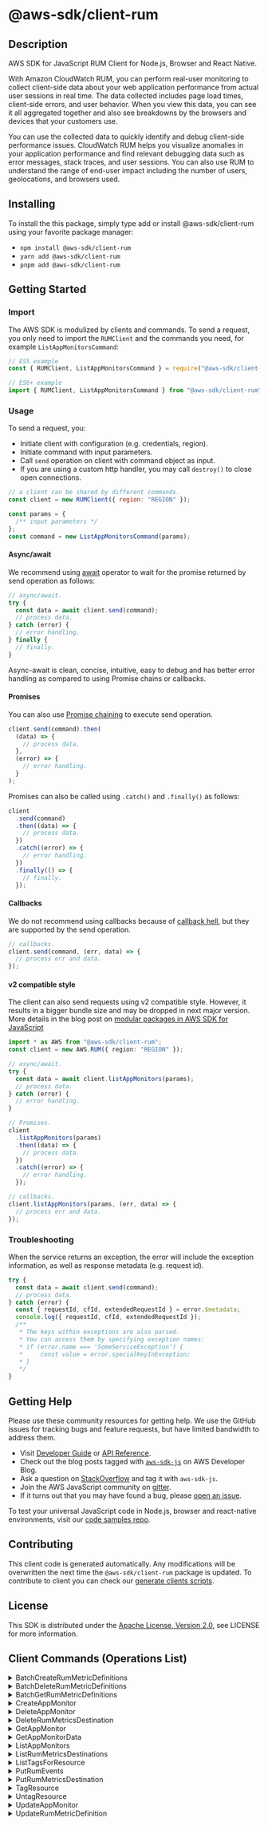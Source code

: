 <!-- generated file, do not edit directly -->

# @aws-sdk/client-rum

## Description

AWS SDK for JavaScript RUM Client for Node.js, Browser and React Native.

<p>With Amazon CloudWatch RUM, you can perform real-user monitoring to collect client-side data about
your web application performance from actual user sessions in real time. The data collected includes page load
times, client-side errors, and user behavior. When you view this data, you can see it all aggregated together and
also see breakdowns by the browsers and devices that your customers use.</p>
<p>You can use the collected data to quickly identify and debug client-side performance issues. CloudWatch
RUM helps you visualize anomalies in your application performance and find relevant debugging data such as error
messages, stack traces, and user sessions. You can also use RUM to
understand the range of end-user impact including the number of users, geolocations, and browsers used.</p>

## Installing

To install the this package, simply type add or install @aws-sdk/client-rum
using your favorite package manager:

- `npm install @aws-sdk/client-rum`
- `yarn add @aws-sdk/client-rum`
- `pnpm add @aws-sdk/client-rum`

## Getting Started

### Import

The AWS SDK is modulized by clients and commands.
To send a request, you only need to import the `RUMClient` and
the commands you need, for example `ListAppMonitorsCommand`:

```js
// ES5 example
const { RUMClient, ListAppMonitorsCommand } = require("@aws-sdk/client-rum");
```

```ts
// ES6+ example
import { RUMClient, ListAppMonitorsCommand } from "@aws-sdk/client-rum";
```

### Usage

To send a request, you:

- Initiate client with configuration (e.g. credentials, region).
- Initiate command with input parameters.
- Call `send` operation on client with command object as input.
- If you are using a custom http handler, you may call `destroy()` to close open connections.

```js
// a client can be shared by different commands.
const client = new RUMClient({ region: "REGION" });

const params = {
  /** input parameters */
};
const command = new ListAppMonitorsCommand(params);
```

#### Async/await

We recommend using [await](https://developer.mozilla.org/en-US/docs/Web/JavaScript/Reference/Operators/await)
operator to wait for the promise returned by send operation as follows:

```js
// async/await.
try {
  const data = await client.send(command);
  // process data.
} catch (error) {
  // error handling.
} finally {
  // finally.
}
```

Async-await is clean, concise, intuitive, easy to debug and has better error handling
as compared to using Promise chains or callbacks.

#### Promises

You can also use [Promise chaining](https://developer.mozilla.org/en-US/docs/Web/JavaScript/Guide/Using_promises#chaining)
to execute send operation.

```js
client.send(command).then(
  (data) => {
    // process data.
  },
  (error) => {
    // error handling.
  }
);
```

Promises can also be called using `.catch()` and `.finally()` as follows:

```js
client
  .send(command)
  .then((data) => {
    // process data.
  })
  .catch((error) => {
    // error handling.
  })
  .finally(() => {
    // finally.
  });
```

#### Callbacks

We do not recommend using callbacks because of [callback hell](http://callbackhell.com/),
but they are supported by the send operation.

```js
// callbacks.
client.send(command, (err, data) => {
  // process err and data.
});
```

#### v2 compatible style

The client can also send requests using v2 compatible style.
However, it results in a bigger bundle size and may be dropped in next major version. More details in the blog post
on [modular packages in AWS SDK for JavaScript](https://aws.amazon.com/blogs/developer/modular-packages-in-aws-sdk-for-javascript/)

```ts
import * as AWS from "@aws-sdk/client-rum";
const client = new AWS.RUM({ region: "REGION" });

// async/await.
try {
  const data = await client.listAppMonitors(params);
  // process data.
} catch (error) {
  // error handling.
}

// Promises.
client
  .listAppMonitors(params)
  .then((data) => {
    // process data.
  })
  .catch((error) => {
    // error handling.
  });

// callbacks.
client.listAppMonitors(params, (err, data) => {
  // process err and data.
});
```

### Troubleshooting

When the service returns an exception, the error will include the exception information,
as well as response metadata (e.g. request id).

```js
try {
  const data = await client.send(command);
  // process data.
} catch (error) {
  const { requestId, cfId, extendedRequestId } = error.$metadata;
  console.log({ requestId, cfId, extendedRequestId });
  /**
   * The keys within exceptions are also parsed.
   * You can access them by specifying exception names:
   * if (error.name === 'SomeServiceException') {
   *     const value = error.specialKeyInException;
   * }
   */
}
```

## Getting Help

Please use these community resources for getting help.
We use the GitHub issues for tracking bugs and feature requests, but have limited bandwidth to address them.

- Visit [Developer Guide](https://docs.aws.amazon.com/sdk-for-javascript/v3/developer-guide/welcome.html)
  or [API Reference](https://docs.aws.amazon.com/AWSJavaScriptSDK/v3/latest/index.html).
- Check out the blog posts tagged with [`aws-sdk-js`](https://aws.amazon.com/blogs/developer/tag/aws-sdk-js/)
  on AWS Developer Blog.
- Ask a question on [StackOverflow](https://stackoverflow.com/questions/tagged/aws-sdk-js) and tag it with `aws-sdk-js`.
- Join the AWS JavaScript community on [gitter](https://gitter.im/aws/aws-sdk-js-v3).
- If it turns out that you may have found a bug, please [open an issue](https://github.com/aws/aws-sdk-js-v3/issues/new/choose).

To test your universal JavaScript code in Node.js, browser and react-native environments,
visit our [code samples repo](https://github.com/aws-samples/aws-sdk-js-tests).

## Contributing

This client code is generated automatically. Any modifications will be overwritten the next time the `@aws-sdk/client-rum` package is updated.
To contribute to client you can check our [generate clients scripts](https://github.com/aws/aws-sdk-js-v3/tree/main/scripts/generate-clients).

## License

This SDK is distributed under the
[Apache License, Version 2.0](http://www.apache.org/licenses/LICENSE-2.0),
see LICENSE for more information.

## Client Commands (Operations List)

<details>
<summary>
BatchCreateRumMetricDefinitions
</summary>

[Command API Reference](https://docs.aws.amazon.com/AWSJavaScriptSDK/v3/latest/clients/client-rum/classes/batchcreaterummetricdefinitionscommand.html) / [Input](https://docs.aws.amazon.com/AWSJavaScriptSDK/v3/latest/clients/client-rum/interfaces/batchcreaterummetricdefinitionscommandinput.html) / [Output](https://docs.aws.amazon.com/AWSJavaScriptSDK/v3/latest/clients/client-rum/interfaces/batchcreaterummetricdefinitionscommandoutput.html)

</details>
<details>
<summary>
BatchDeleteRumMetricDefinitions
</summary>

[Command API Reference](https://docs.aws.amazon.com/AWSJavaScriptSDK/v3/latest/clients/client-rum/classes/batchdeleterummetricdefinitionscommand.html) / [Input](https://docs.aws.amazon.com/AWSJavaScriptSDK/v3/latest/clients/client-rum/interfaces/batchdeleterummetricdefinitionscommandinput.html) / [Output](https://docs.aws.amazon.com/AWSJavaScriptSDK/v3/latest/clients/client-rum/interfaces/batchdeleterummetricdefinitionscommandoutput.html)

</details>
<details>
<summary>
BatchGetRumMetricDefinitions
</summary>

[Command API Reference](https://docs.aws.amazon.com/AWSJavaScriptSDK/v3/latest/clients/client-rum/classes/batchgetrummetricdefinitionscommand.html) / [Input](https://docs.aws.amazon.com/AWSJavaScriptSDK/v3/latest/clients/client-rum/interfaces/batchgetrummetricdefinitionscommandinput.html) / [Output](https://docs.aws.amazon.com/AWSJavaScriptSDK/v3/latest/clients/client-rum/interfaces/batchgetrummetricdefinitionscommandoutput.html)

</details>
<details>
<summary>
CreateAppMonitor
</summary>

[Command API Reference](https://docs.aws.amazon.com/AWSJavaScriptSDK/v3/latest/clients/client-rum/classes/createappmonitorcommand.html) / [Input](https://docs.aws.amazon.com/AWSJavaScriptSDK/v3/latest/clients/client-rum/interfaces/createappmonitorcommandinput.html) / [Output](https://docs.aws.amazon.com/AWSJavaScriptSDK/v3/latest/clients/client-rum/interfaces/createappmonitorcommandoutput.html)

</details>
<details>
<summary>
DeleteAppMonitor
</summary>

[Command API Reference](https://docs.aws.amazon.com/AWSJavaScriptSDK/v3/latest/clients/client-rum/classes/deleteappmonitorcommand.html) / [Input](https://docs.aws.amazon.com/AWSJavaScriptSDK/v3/latest/clients/client-rum/interfaces/deleteappmonitorcommandinput.html) / [Output](https://docs.aws.amazon.com/AWSJavaScriptSDK/v3/latest/clients/client-rum/interfaces/deleteappmonitorcommandoutput.html)

</details>
<details>
<summary>
DeleteRumMetricsDestination
</summary>

[Command API Reference](https://docs.aws.amazon.com/AWSJavaScriptSDK/v3/latest/clients/client-rum/classes/deleterummetricsdestinationcommand.html) / [Input](https://docs.aws.amazon.com/AWSJavaScriptSDK/v3/latest/clients/client-rum/interfaces/deleterummetricsdestinationcommandinput.html) / [Output](https://docs.aws.amazon.com/AWSJavaScriptSDK/v3/latest/clients/client-rum/interfaces/deleterummetricsdestinationcommandoutput.html)

</details>
<details>
<summary>
GetAppMonitor
</summary>

[Command API Reference](https://docs.aws.amazon.com/AWSJavaScriptSDK/v3/latest/clients/client-rum/classes/getappmonitorcommand.html) / [Input](https://docs.aws.amazon.com/AWSJavaScriptSDK/v3/latest/clients/client-rum/interfaces/getappmonitorcommandinput.html) / [Output](https://docs.aws.amazon.com/AWSJavaScriptSDK/v3/latest/clients/client-rum/interfaces/getappmonitorcommandoutput.html)

</details>
<details>
<summary>
GetAppMonitorData
</summary>

[Command API Reference](https://docs.aws.amazon.com/AWSJavaScriptSDK/v3/latest/clients/client-rum/classes/getappmonitordatacommand.html) / [Input](https://docs.aws.amazon.com/AWSJavaScriptSDK/v3/latest/clients/client-rum/interfaces/getappmonitordatacommandinput.html) / [Output](https://docs.aws.amazon.com/AWSJavaScriptSDK/v3/latest/clients/client-rum/interfaces/getappmonitordatacommandoutput.html)

</details>
<details>
<summary>
ListAppMonitors
</summary>

[Command API Reference](https://docs.aws.amazon.com/AWSJavaScriptSDK/v3/latest/clients/client-rum/classes/listappmonitorscommand.html) / [Input](https://docs.aws.amazon.com/AWSJavaScriptSDK/v3/latest/clients/client-rum/interfaces/listappmonitorscommandinput.html) / [Output](https://docs.aws.amazon.com/AWSJavaScriptSDK/v3/latest/clients/client-rum/interfaces/listappmonitorscommandoutput.html)

</details>
<details>
<summary>
ListRumMetricsDestinations
</summary>

[Command API Reference](https://docs.aws.amazon.com/AWSJavaScriptSDK/v3/latest/clients/client-rum/classes/listrummetricsdestinationscommand.html) / [Input](https://docs.aws.amazon.com/AWSJavaScriptSDK/v3/latest/clients/client-rum/interfaces/listrummetricsdestinationscommandinput.html) / [Output](https://docs.aws.amazon.com/AWSJavaScriptSDK/v3/latest/clients/client-rum/interfaces/listrummetricsdestinationscommandoutput.html)

</details>
<details>
<summary>
ListTagsForResource
</summary>

[Command API Reference](https://docs.aws.amazon.com/AWSJavaScriptSDK/v3/latest/clients/client-rum/classes/listtagsforresourcecommand.html) / [Input](https://docs.aws.amazon.com/AWSJavaScriptSDK/v3/latest/clients/client-rum/interfaces/listtagsforresourcecommandinput.html) / [Output](https://docs.aws.amazon.com/AWSJavaScriptSDK/v3/latest/clients/client-rum/interfaces/listtagsforresourcecommandoutput.html)

</details>
<details>
<summary>
PutRumEvents
</summary>

[Command API Reference](https://docs.aws.amazon.com/AWSJavaScriptSDK/v3/latest/clients/client-rum/classes/putrumeventscommand.html) / [Input](https://docs.aws.amazon.com/AWSJavaScriptSDK/v3/latest/clients/client-rum/interfaces/putrumeventscommandinput.html) / [Output](https://docs.aws.amazon.com/AWSJavaScriptSDK/v3/latest/clients/client-rum/interfaces/putrumeventscommandoutput.html)

</details>
<details>
<summary>
PutRumMetricsDestination
</summary>

[Command API Reference](https://docs.aws.amazon.com/AWSJavaScriptSDK/v3/latest/clients/client-rum/classes/putrummetricsdestinationcommand.html) / [Input](https://docs.aws.amazon.com/AWSJavaScriptSDK/v3/latest/clients/client-rum/interfaces/putrummetricsdestinationcommandinput.html) / [Output](https://docs.aws.amazon.com/AWSJavaScriptSDK/v3/latest/clients/client-rum/interfaces/putrummetricsdestinationcommandoutput.html)

</details>
<details>
<summary>
TagResource
</summary>

[Command API Reference](https://docs.aws.amazon.com/AWSJavaScriptSDK/v3/latest/clients/client-rum/classes/tagresourcecommand.html) / [Input](https://docs.aws.amazon.com/AWSJavaScriptSDK/v3/latest/clients/client-rum/interfaces/tagresourcecommandinput.html) / [Output](https://docs.aws.amazon.com/AWSJavaScriptSDK/v3/latest/clients/client-rum/interfaces/tagresourcecommandoutput.html)

</details>
<details>
<summary>
UntagResource
</summary>

[Command API Reference](https://docs.aws.amazon.com/AWSJavaScriptSDK/v3/latest/clients/client-rum/classes/untagresourcecommand.html) / [Input](https://docs.aws.amazon.com/AWSJavaScriptSDK/v3/latest/clients/client-rum/interfaces/untagresourcecommandinput.html) / [Output](https://docs.aws.amazon.com/AWSJavaScriptSDK/v3/latest/clients/client-rum/interfaces/untagresourcecommandoutput.html)

</details>
<details>
<summary>
UpdateAppMonitor
</summary>

[Command API Reference](https://docs.aws.amazon.com/AWSJavaScriptSDK/v3/latest/clients/client-rum/classes/updateappmonitorcommand.html) / [Input](https://docs.aws.amazon.com/AWSJavaScriptSDK/v3/latest/clients/client-rum/interfaces/updateappmonitorcommandinput.html) / [Output](https://docs.aws.amazon.com/AWSJavaScriptSDK/v3/latest/clients/client-rum/interfaces/updateappmonitorcommandoutput.html)

</details>
<details>
<summary>
UpdateRumMetricDefinition
</summary>

[Command API Reference](https://docs.aws.amazon.com/AWSJavaScriptSDK/v3/latest/clients/client-rum/classes/updaterummetricdefinitioncommand.html) / [Input](https://docs.aws.amazon.com/AWSJavaScriptSDK/v3/latest/clients/client-rum/interfaces/updaterummetricdefinitioncommandinput.html) / [Output](https://docs.aws.amazon.com/AWSJavaScriptSDK/v3/latest/clients/client-rum/interfaces/updaterummetricdefinitioncommandoutput.html)

</details>
